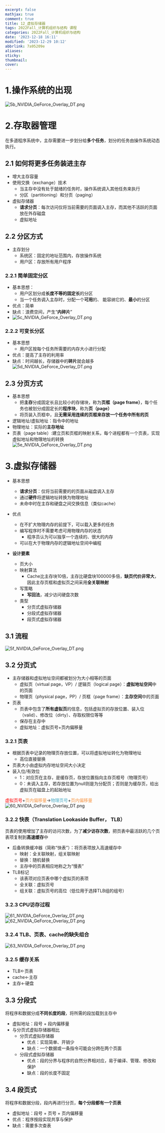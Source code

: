 ```yaml
---
excerpt: false
mathjax: true
comment: true
title: 12_虚拟存储器
tags: 2022Fall_计算机组织与结构 课程
categories: 2022Fall_计算机组织与结构
date: '2023-12-18 16:11'
modified: '2023-12-29 10:12'
abbrlink: 7a95209e
aliases:
sticky:
thumbnail:
cover:
---
```


# 1.操作系统的出现

![5b_NVIDIA_GeForce_Overlay_DT.png](https://chillcharlie-img.oss-cn-hangzhou.aliyuncs.com/imgae/2023/01/31/6d3406bb2a970a4dce05bb9036e66ce1_5b_NVIDIA_GeForce_Overlay_DT.png)

# 2.存取器管理

在多道程序系统中，主存需要进一步划分给**多个任务**，划分的任务由操作系统动态执行。

## 2.1 如何将更多任务装进主存

- 增大主存容量
- 使用交换（exchange）技术
	- 当主存中没有处于就绪的任务时，操作系统调入其他任务来执行
	- 分区（partitioning）和分页（paging）
- 虚拟存储器
	- **请求分页**：每次访问仅将当前需要的页面调入主存，而其他不活跃的页面放在外存磁盘
	- 虚拟地址

## 2.2 分区方式

- 主存划分
	- 系统区：固定的地址范围内，存放操作系统
	- 用户区：存放所有用户程序

### 2.2.1 简单固定分区

- 基本思想：
	- 用户区划分成**长度不等的固定长**的分区
	- 当一个任务调入主存时，分配一个**可用**的、 能容纳它的、**最小**的分区
- 优点：简单
- 缺点：浪费空间，产生“**内碎片**”
- ![5c_NVIDIA_GeForce_Overlay_DT.png](https://chillcharlie-img.oss-cn-hangzhou.aliyuncs.com/imgae/2023/01/31/17583f0623a3d0b59911835f22715509_5c_NVIDIA_GeForce_Overlay_DT.png)

### 2.2.2 可变长分区

- 基本思想
	- 用户区按每个任务所需要的内存大小进行分配
- 优点：提高了主存的利用率
- 缺点：时间越长，存储器中的**碎片**就会越多![5d_NVIDIA_GeForce_Overlay_DT.png](https://chillcharlie-img.oss-cn-hangzhou.aliyuncs.com/imgae/2023/01/31/0619006da4805046e4a5bd63e162b6c6_5d_NVIDIA_GeForce_Overlay_DT.png)

## 2.3 分页方式

- 基本思想
	- 把**主存**分成固定长且比较小的存储块，称为**页框（page frame）**，每个任务也被划分成固定长的**程序块**，称为**页（page）**
	- 将页装入页框中，且**无需采用连续的页框来存放一个任务中所有的页**
- 逻辑地址/虚拟地址：指令中的地址
- 物理地址：实际的**主存地址**
- 页表（page table）:建立页和页框的映射关系，每个进程都有一个页表，实现虚拟地址和物理地址的转换  
![5e_NVIDIA_GeForce_Overlay_DT.png](https://chillcharlie-img.oss-cn-hangzhou.aliyuncs.com/imgae/2023/01/31/73031fda94faa13ea99841808700ec22_73031fda94faa13ea99841808700ec22_5e_NVIDIA_GeForce_Overlay_DT.png)

# 3.虚拟存储器

- 基本思想
	- **请求分页**：仅将当前需要的的页面从磁盘调入主存
	- 通过**硬件**将逻辑地址转换为物理地址
	- 未命中时在主存和硬盘之间交换信息（类似cache）
- 优点
	- 在不扩大物理内存的前提下，可以载入更多的任务
	- 编写程序时不需要考虑可用物理内存的状态
		- 程序员认为可以独享一个连续的、很大的内存
	- 可以在大于物理内存的逻辑地址空间中编程

- **设计要素**
	- 页大小
	- 映射算法
		- Cache比主存块10倍，主存比硬盘块100000多倍，**缺页代价非常大**，因此主存页框和虚拟页之间采用**全关联映射**
	- 写策略
		- **写回法**，减少访问硬盘次数
	- 类型
		- 分页式虚拟存储器
		- 分段式虚拟存储器
		- 段页式虚拟存储器

## 3.1 流程

![5f_NVIDIA_GeForce_Overlay_DT.png](https://chillcharlie-img.oss-cn-hangzhou.aliyuncs.com/imgae/2023/01/31/ccab8fbb228724bd01085ee263452bfe_5f_NVIDIA_GeForce_Overlay_DT.png)

## 3.2 分页式

- 主存储器和虚拟地址空间都被划分为大小相等的页面
	- 虚拟页（virtual page，VP）/ 逻辑页（logical page）：**虚拟地址空间**中的页面
	- 物理页（physical page，PP）/ 页框（page frame）：**主存空间**中的页面
- 页表
	- 页表中包含了**所有虚拟页**的信息，包括虚拟页的存放位置、装入位（valid）、修改位（dirty）、存取权限位等等
	- 保存在主存中
	- 虚拟地址：虚拟页号+页内偏移量

### 3.2.1 页表

- 根据页表中记录的物理页存放位置，可以将虚拟地址转化为物理地址
	- 高位直接替换
- 页表大小由虚拟内存地址空间大小决定
- 装入位/有效位
	- 1：对应页在主存，是缓存页，存放位置指向主存页框号（物理页号）
	- 0：未调入主存，若存放位置为null则是为分配页；否则是为缓存页，给出虚拟页在磁盘上的起始地址

<font color="#ff0000">虚拟页号</font>+<font color="#f79646">页内偏移量</font>-><font color="#4bacc6">物理页号</font>+<font color="#f79646">页内偏移量</font>  
![60_NVIDIA_GeForce_Overlay_DT.png](https://chillcharlie-img.oss-cn-hangzhou.aliyuncs.com/imgae/2023/01/31/52e6d25b19098e8682fb825f9c188f20_60_NVIDIA_GeForce_Overlay_DT.png)

### 3.2.2 快表（Translation Lookaside Buffer， TLB）

页表的使用增加了主存的访问次数，为了**减少访存次数**，把页表中最活跃的几个页表项复制到**高速缓存**中

- 后备转换缓冲器（简称“快表”）：将页表项放入高速缓存中
	- 映射：全关联映射，组关联映射
	- 替换：随机替换
	- 主存中的页表相应地称之为“慢表”
- TLB标记
	- 该表项对应页表中哪个虚拟页的表项
	- 全关联：虚拟页号
	- 组关联：虚拟页号的高位（低位用于选择TLB组的组号）

### 3.2.3 CPU访存过程

![61_NVIDIA_GeForce_Overlay_DT.png](https://chillcharlie-img.oss-cn-hangzhou.aliyuncs.com/imgae/2023/01/31/d2f860ed41f335178208d7c2e8dff11b_61_NVIDIA_GeForce_Overlay_DT.png)  
![62_NVIDIA_GeForce_Overlay_DT.png](https://chillcharlie-img.oss-cn-hangzhou.aliyuncs.com/imgae/2023/01/31/c7705c8b487da9c22ff5f500efd4d7f4_62_NVIDIA_GeForce_Overlay_DT.png)

### 3.2.4 TLB、页表、cache的缺失组合

![63_NVIDIA_GeForce_Overlay_DT.png](https://chillcharlie-img.oss-cn-hangzhou.aliyuncs.com/imgae/2023/01/31/0131beb6267258138204707408b125bf_63_NVIDIA_GeForce_Overlay_DT.png)

### 3.2.5 缓存关系

- TLB<-页表
- cache<-主存
- 主存<-硬盘

## 3.3 分段式

将程序和数据分成**不同长度的段**，将所需的段加载到主存中

- 虚拟地址：段号 + 段内偏移量
- 与分页式虚拟存储器相比
	- 分页式虚拟存储器
		- 优点：实现简单、开销少
		- 缺点：一个数据或一条指令可能会分跨在两个页面
	- 分段式虚拟存储器
		- 优点：段的分界与程序的自然分界相对应，易于编译、管理、修改和保护
		- 缺点：段的长度不固定

## 3.4 段页式

将程序和数据分段，段内再进行分页，**每个分段都有一个页表**

- 虚拟地址：段号 + 页号 + 页内偏移量
- 优点：程序按段实现共享与保护
- 缺点：需要多次查表